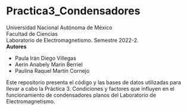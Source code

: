 # Practica3_Condensadores

Universidad Nacional Autónoma de México \
Facultad de Ciencias \
Laboratorio de Electromagnetismo. Semestre 2022-2. \
**Autores**
- Paula Irán Diego Villegas
- Aerin Anabely Marín Berriel
- Paulina Raquel Martín Cornejo

Este repositorio presenta el código y las bases de datos utilizadas para llevar a cabo la Práctica 3. Condiciones y factores que influyen en el funcionamiento de condensadores planos del Laboratorio de Electromagnetismo.
